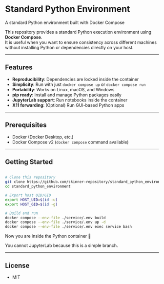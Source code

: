 # Standard Python Environment

A standard Python environment built with Docker Compose

This repository provides a standard Python execution environment using **Docker Compose**.  
It is useful when you want to ensure consistency across different machines without installing Python or dependencies directly on your host.

---

## Features

- **Reproducibility**: Dependencies are locked inside the container
- **Simplicity**: Run with just `docker compose up` or `docker compose run`
- **Portability**: Works on Linux, macOS, and Windows
- **pip ready**: Install and manage Python packages easily
- **JupyterLab support**: Run notebooks inside the container
- **X11 forwarding**: (Optional) Run GUI-based Python apps

---


## Prerequisites

- Docker (Docker Desktop, etc.)
- Docker Compose v2 (`docker compose` command available)

---

## Getting Started

```bash

# Clone this repository
git clone https://github.com/skinner-repository/standard_python_environment.git
cd standard_python_environment

# Export host UID/GID
export HOST_UID=$(id -u) 
export HOST_GID=$(id -g)

# Build and run
docker compose --env-file ./service/.env build
docker compose --env-file ./service/.env up -d
docker compose --env-file ./service/.env exec service bash

```
Now you are inside the Python container 🎉

You cannot JupyterLab because this is a simple branch.

---

## License
- MIT